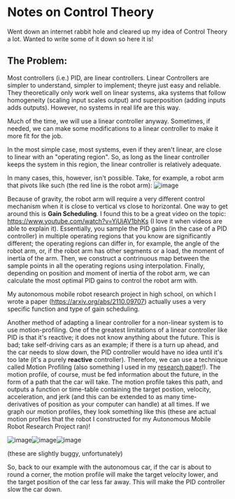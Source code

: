 # Notes on Control Theory

Went down an internet rabbit hole and cleared up my idea of Control Theory a lot. Wanted to write some of it down so here it is!

## The Problem:
Most controllers (i.e.) PID, are linear controllers. Linear Controllers are simpler to understand, simpler to implement; theyre just easy and reliable. They theoretically only work well on linear systems, aka systems that follow homogeneity (scaling input scales output) and superposition (adding inputs adds outputs). However, no systems in real life are this way.

Much of the time, we will use a linear controller anyway. Sometimes, if needed, we can make some modifications to a linear controller to make it more fit for the job.

In the most simple case, most systems, even if they aren't linear, are close to linear with an "operating region". So, as long as the linear controller keeps the system in this region, the linear controller is relatively adequate.

In many cases, this, however, isn't possible. Take, for example, a robot arm that pivots like such (the red line is the robot arm): 
![image](https://user-images.githubusercontent.com/35478698/216101624-d525733e-6538-45ff-97d6-e04b4114ad5a.png)

Because of gravity, the robot arm will require a very different control mechanism when it is close to vertical vs close to horizontal. One way to get around this is **Gain Scheduling**. I found this to be a great video on the topic: https://www.youtube.com/watch?v=YiUjAV1bhKs (I love it when videos are able to explain it). Essentially, you sample the PID gains (in the case of a PID controller) in multiple operating regions that you know are significantly different; the operating regions can differ in, for example, the angle of the robot arm, or, if the robot arm has other segments or a load, the moment of inertia of the arm. Then, we construct a contrinuous map between the sample points in all the operating regions using interpolation. Finally, depending on position and moment of inertia of the robot arm, we can calculate the most optimal PID gains to control the robot arm with.

My autonomous mobile robot research project in high school, on which I wrote a paper (https://arxiv.org/abs/2110.09707) actually uses a very specific function and type of gain scheduling.

Another method of adapting a linear controller for a non-linear system is to use motion-profiling. One of the greatest limitations of a linear controller like PID is that it's reactive; it does not know anything about the future. This is bad; take self-driving cars as an example; if there is a turn up ahead, and the car needs to slow down, the PID controller would have no idea until it's too late (it's a purely **reactive** controller). Therefore, we can use a technique called Motion Profiling (also something I used in my [research paper](https://arxiv.org/abs/2110.09707)!). The motion profile, of course, must be fed information about the future, in the form of a path that the car will take. The motion profile takes this path, and outputs a function or time-table containing the target postion, velocity, acceleration, and jerk (and this can be extended to as many time-derivatives of position as your computer can handle) at all times. If we graph our motion profiles, they look something like this (these are actual motion profiles that the robot I constructed for my Autonomous Mobile Robot Research Project ran)!

![image](https://user-images.githubusercontent.com/35478698/216105190-fc8275f4-ae16-4073-b732-794f09f965aa.png)![image](https://user-images.githubusercontent.com/35478698/216105244-6c7269a7-96cb-4a1b-b510-255d8aa9ba92.png)![image](https://user-images.githubusercontent.com/35478698/216105265-956f573c-102e-4e42-89bd-60476241c5b8.png)

(these are slightly buggy, unfortunately)

So, back to our example with the autonomous car, if the car is about to round a corner, the motion profile will make the target velocity lower, and the target position of the car less far away. This will make the PID controller slow the car down. 

